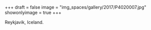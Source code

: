 +++
draft = false
image = "img_spaces/gallery/2017/P4020007.jpg"
showonlyimage = true
+++

Reykjavik, Iceland.
